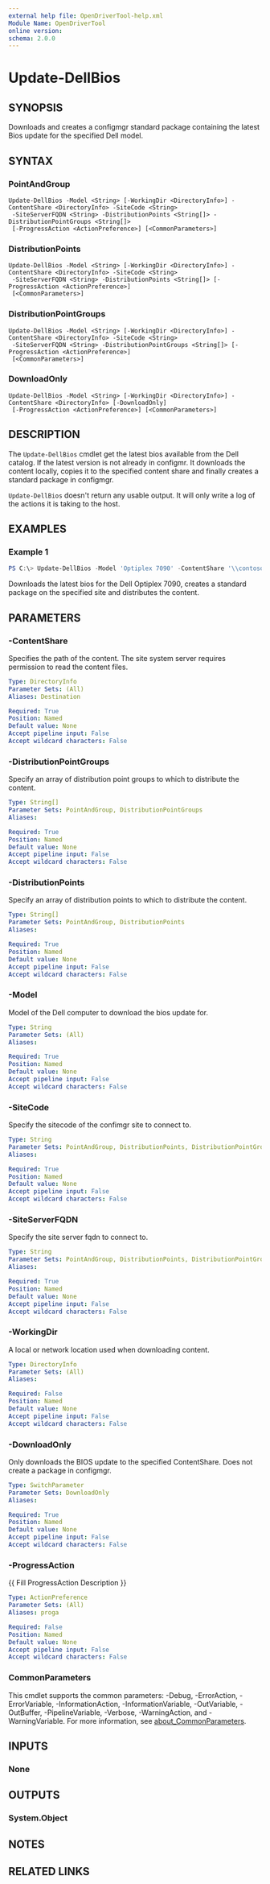 ```yaml
---
external help file: OpenDriverTool-help.xml
Module Name: OpenDriverTool
online version:
schema: 2.0.0
---
```


# Update-DellBios

## SYNOPSIS
Downloads and creates a configmgr standard package containing the latest Bios update for the specified Dell model.

## SYNTAX

### PointAndGroup
```
Update-DellBios -Model <String> [-WorkingDir <DirectoryInfo>] -ContentShare <DirectoryInfo> -SiteCode <String>
 -SiteServerFQDN <String> -DistributionPoints <String[]> -DistributionPointGroups <String[]>
 [-ProgressAction <ActionPreference>] [<CommonParameters>]
```

### DistributionPoints
```
Update-DellBios -Model <String> [-WorkingDir <DirectoryInfo>] -ContentShare <DirectoryInfo> -SiteCode <String>
 -SiteServerFQDN <String> -DistributionPoints <String[]> [-ProgressAction <ActionPreference>]
 [<CommonParameters>]
```

### DistributionPointGroups
```
Update-DellBios -Model <String> [-WorkingDir <DirectoryInfo>] -ContentShare <DirectoryInfo> -SiteCode <String>
 -SiteServerFQDN <String> -DistributionPointGroups <String[]> [-ProgressAction <ActionPreference>]
 [<CommonParameters>]
```

### DownloadOnly
```
Update-DellBios -Model <String> [-WorkingDir <DirectoryInfo>] -ContentShare <DirectoryInfo> [-DownloadOnly]
 [-ProgressAction <ActionPreference>] [<CommonParameters>]
```

## DESCRIPTION
The `Update-DellBios` cmdlet get the latest bios available from the Dell catalog. If the latest version is not already in configmr. It downloads the content locally, copies it to the specified content share and finally creates a standard package in configmgr.

`Update-DellBios` doesn't return any usable output. It will only write a log of the actions it is taking to the host.

## EXAMPLES

### Example 1
```powershell
PS C:\> Update-DellBios -Model 'Optiplex 7090' -ContentShare '\\contoso\configmgr\drivers' -SiteCode 'CAS' -SiteServerFQDN 'abc.contoso.com' -DistributionPoints 'abc.contoso.com', 'abc2.contoso.com'
```

Downloads the latest bios for the Dell Optiplex 7090, creates a standard package on the specified site and distributes the content. 

## PARAMETERS

### -ContentShare
Specifies the path of the content. The site system server requires permission to read the content files.

```yaml
Type: DirectoryInfo
Parameter Sets: (All)
Aliases: Destination

Required: True
Position: Named
Default value: None
Accept pipeline input: False
Accept wildcard characters: False
```

### -DistributionPointGroups
Specify an array of distribution point groups to which to distribute the content.

```yaml
Type: String[]
Parameter Sets: PointAndGroup, DistributionPointGroups
Aliases:

Required: True
Position: Named
Default value: None
Accept pipeline input: False
Accept wildcard characters: False
```

### -DistributionPoints
Specify an array of distribution points to which to distribute the content.

```yaml
Type: String[]
Parameter Sets: PointAndGroup, DistributionPoints
Aliases:

Required: True
Position: Named
Default value: None
Accept pipeline input: False
Accept wildcard characters: False
```

### -Model
Model of the Dell computer to download the bios update for.

```yaml
Type: String
Parameter Sets: (All)
Aliases:

Required: True
Position: Named
Default value: None
Accept pipeline input: False
Accept wildcard characters: False
```

### -SiteCode
Specify the sitecode of the confimgr site to connect to.

```yaml
Type: String
Parameter Sets: PointAndGroup, DistributionPoints, DistributionPointGroups
Aliases:

Required: True
Position: Named
Default value: None
Accept pipeline input: False
Accept wildcard characters: False
```

### -SiteServerFQDN
Specify the site server fqdn to connect to.

```yaml
Type: String
Parameter Sets: PointAndGroup, DistributionPoints, DistributionPointGroups
Aliases:

Required: True
Position: Named
Default value: None
Accept pipeline input: False
Accept wildcard characters: False
```

### -WorkingDir
A local or network location used when downloading content.

```yaml
Type: DirectoryInfo
Parameter Sets: (All)
Aliases:

Required: False
Position: Named
Default value: None
Accept pipeline input: False
Accept wildcard characters: False
```

### -DownloadOnly
Only downloads the BIOS update to the specified ContentShare. Does not create a package in configmgr.

```yaml
Type: SwitchParameter
Parameter Sets: DownloadOnly
Aliases:

Required: True
Position: Named
Default value: None
Accept pipeline input: False
Accept wildcard characters: False
```

### -ProgressAction
{{ Fill ProgressAction Description }}

```yaml
Type: ActionPreference
Parameter Sets: (All)
Aliases: proga

Required: False
Position: Named
Default value: None
Accept pipeline input: False
Accept wildcard characters: False
```

### CommonParameters
This cmdlet supports the common parameters: -Debug, -ErrorAction, -ErrorVariable, -InformationAction, -InformationVariable, -OutVariable, -OutBuffer, -PipelineVariable, -Verbose, -WarningAction, and -WarningVariable. For more information, see [about_CommonParameters](http://go.microsoft.com/fwlink/?LinkID=113216).

## INPUTS

### None

## OUTPUTS

### System.Object
## NOTES

## RELATED LINKS
